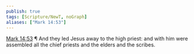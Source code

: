 ```yaml
---
publish: true
tags: [Scripture/NewT, noGraph]
aliases: ["Mark 14:53"]
---
```

[Mark 14:53](https://churchofjesuschrist.org/study/scriptures/nt/mark/14?lang=eng&id=p53#p53) ¶ And they led Jesus away to the high priest: and with him were assembled all the chief priests and the elders and the scribes.
